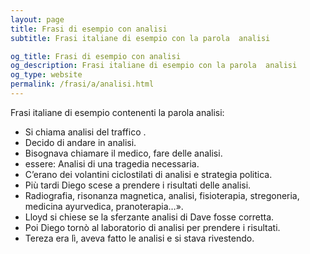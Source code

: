 ```yaml
---
layout: page
title: Frasi di esempio con analisi 
subtitle: Frasi italiane di esempio con la parola  analisi

og_title: Frasi di esempio con analisi 
og_description: Frasi italiane di esempio con la parola  analisi
og_type: website
permalink: /frasi/a/analisi.html
---
```


Frasi italiane di esempio contenenti la parola analisi:


- Si chiama analisi del traffico .
- Decido di andare in analisi.
- Bisognava chiamare il medico, fare delle analisi.
- essere: Analisi di una tragedia necessaria.
- C’erano dei volantini ciclostilati di analisi e strategia politica.
- Più tardi Diego scese a prendere i risultati delle analisi.
- Radiografia, risonanza magnetica, analisi, fisioterapia, stregoneria, medicina ayurvedica, pranoterapia…».
- Lloyd si chiese se la sferzante analisi di Dave fosse corretta.
- Poi Diego tornò al laboratorio di analisi per prendere i risultati.
- Tereza era lì, aveva fatto le analisi e si stava rivestendo.
